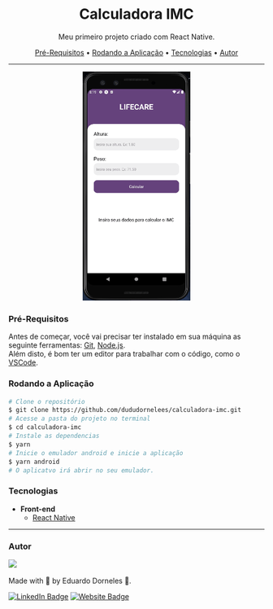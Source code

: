 <h1 align="center">Calculadora IMC</h1>

<p align="center">Meu primeiro projeto criado com React Native.<p>

<p align="center">
    <a href="#pre-requisitos">Pré-Requisitos</a> •
    <a href="#rodando-a-aplicacao">Rodando a Aplicação</a> •
    <a href="#tecnologias">Tecnologias</a> •
    <a href="#autor">Autor</a>
<p>

---

<p align="center">
  <img alt="Calculadora IMC GIF" title="Calculadora IMC" src="./github/Calculadora-IMC-v2.gif" height="450" />
</p>

<h3 id="pre-requisitos">Pré-Requisitos</h3>
Antes de começar, você vai precisar ter instalado em sua máquina as seguinte ferramentas: <a href="https://git-scm.com" target="_blank">Git</a>, <a href="https://nodejs.org/en/" target="_blank">Node.js</a>. <br>
Além disto, é bom ter um editor para trabalhar com o código, como o <a href="https://code.visualstudio.com/" target="_blank">VSCode</a>.

<h3 id="rodando-a-aplicacao">Rodando a Aplicação</h3>

```bash
# Clone o repositório
$ git clone https://github.com/dududornelees/calculadora-imc.git
# Acesse a pasta do projeto no terminal
$ cd calculadora-imc
# Instale as dependencias
$ yarn
# Inicie o emulador android e inicie a aplicação
$ yarn android
# O aplicatvo irá abrir no seu emulador.
```

<h3 id="tecnologias">Tecnologias</h3>

- **Front-end**
  - [React Native](https://reactnative.dev/)

---

<h3 id="autor">Autor</h3>
<img src="https://avatars.githubusercontent.com/dududornelees" height="100" />

Made with 💙 by Eduardo Dorneles 👋.

[![LinkedIn Badge](https://img.shields.io/badge/LinkedIn-0077B5?style=for-the-badge&logo=linkedin&logoColor=white)](https://www.linkedin.com/in/dududornelees/) [![Website Badge](https://img.shields.io/badge/website-14141C?style=for-the-badge&logo=About.me&logoColor=white)](https://dududornelees.com.br/)
